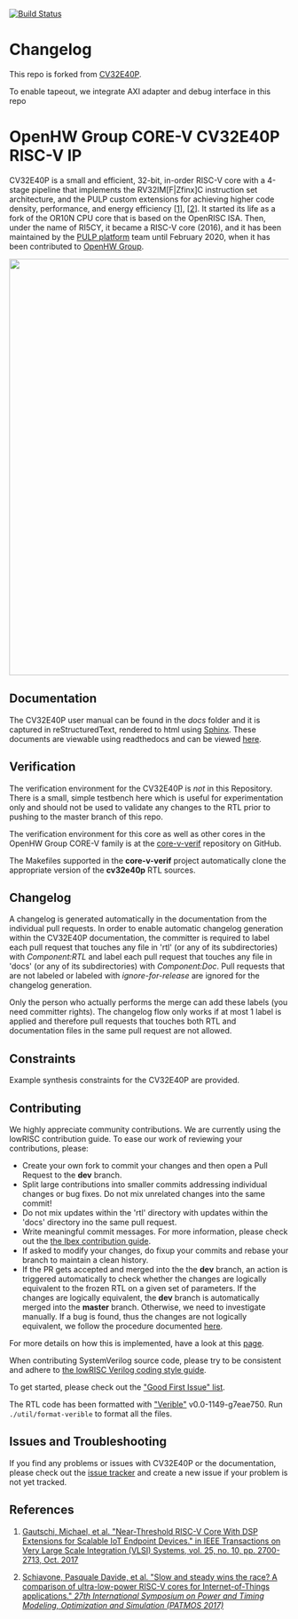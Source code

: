 [![Build Status](https://travis-ci.com/pulp-platform/riscv.svg?branch=master)](https://travis-ci.com/pulp-platform/riscv)

# Changelog 
This repo is forked from [CV32E40P](https://github.com/openhwgroup/cv32e40p).

To enable tapeout, we integrate AXI adapter and debug interface in this repo
# OpenHW Group CORE-V CV32E40P RISC-V IP

CV32E40P is a small and efficient, 32-bit, in-order RISC-V core with a 4-stage pipeline that implements
the RV32IM\[F|Zfinx\]C instruction set architecture, and the PULP custom extensions for achieving
higher code density, performance, and energy efficiency \[[1](https://doi.org/10.1109/TVLSI.2017.2654506)\], \[[2](https://doi.org/10.1109/PATMOS.2017.8106976)\].
It started its life as a fork of the OR10N CPU core that is based on the OpenRISC ISA.
Then, under the name of RI5CY, it became a RISC-V core (2016), and it has been maintained
by the [PULP platform](https://www.pulp-platform.org/) team until February 2020,
when it has been contributed to [OpenHW Group](https://www.openhwgroup.org/).

<p align="center"><img src="docs/images/CV32E40P_Block_Diagram.svg" width="750"></p>

## Documentation

The CV32E40P user manual can be found in the _docs_ folder and it is
captured in reStructuredText, rendered to html using [Sphinx](https://docs.readthedocs.io/en/stable/intro/getting-started-with-sphinx.html).
These documents are viewable using readthedocs and can be viewed [here](https://docs.openhwgroup.org/projects/cv32e40p-user-manual/).

## Verification
The verification environment for the CV32E40P is _not_ in this Repository.  There is a small, simple testbench here which is
useful for experimentation only and should not be used to validate any changes to the RTL prior to pushing to the master
branch of this repo.

The verification environment for this core as well as other cores in the OpenHW Group CORE-V family is at the
[core-v-verif](https://github.com/openhwgroup/core-v-verif) repository on GitHub.

The Makefiles supported in the **core-v-verif** project automatically clone the appropriate version of the **cv32e40p**  RTL sources.

## Changelog

A changelog is generated automatically in the documentation from the individual pull requests.
In order to enable automatic changelog generation within the CV32E40P documentation, the committer is required to label each pull request
that touches any file in 'rtl' (or any of its subdirectories) with *Component:RTL* and label each pull request that touches any file in
'docs' (or any of its subdirectories) with *Component:Doc*. Pull requests that are not labeled or labeled with *ignore-for-release* are
ignored for the changelog generation.

Only the person who actually performs the merge can add these labels (you need committer rights). The changelog flow only works if at most
1 label is applied and therefore pull requests that touches both RTL and documentation files in the same pull request are not allowed.

## Constraints
Example synthesis constraints for the CV32E40P are provided.

## Contributing

We highly appreciate community contributions. We are currently using the lowRISC contribution guide.
To ease our work of reviewing your contributions,
please:

* Create your own fork to commit your changes and then open a Pull Request to the **dev** branch.
* Split large contributions into smaller commits addressing individual changes or bug fixes. Do not
  mix unrelated changes into the same commit!
* Do not mix updates within the 'rtl' directory with updates within the 'docs' directory ino the same pull request.
* Write meaningful commit messages. For more information, please check out the [the Ibex contribution
  guide](https://github.com/lowrisc/ibex/blob/master/CONTRIBUTING.md).
* If asked to modify your changes, do fixup your commits and rebase your branch to maintain a
  clean history.
* If the PR gets accepted and merged into the the **dev** branch, an action is triggered automatically to check whether the changes are logically equivalent to the frozen RTL on a given set of parameters. If the changes are logically equivalent, the **dev** branch is automatically merged into the **master** branch. Otherwise, we need to investigate manually. If a bug is found, thus the changes are not logically equivalent, we follow the procedure documented [here](https://docs.openhwgroup.org/projects/cv32e40p-user-manual/core_versions.html). 

For more details on how this is implemented, have a look at this [page](https://github.com/openhwgroup/cv32e40p/blob/master/.github/workflows/aws_cv32e40p.md).

When contributing SystemVerilog source code, please try to be consistent and adhere to [the lowRISC Verilog
coding style guide](https://github.com/lowRISC/style-guides/blob/master/VerilogCodingStyle.md).

To get started, please check out the ["Good First Issue"
 list](https://github.com/openhwgroup/cv32e40p/issues?q=is%3Aissue+is%3Aopen+-label%3Astatus%3Aresolved+label%3A%22good+first+issue%22).

The RTL code has been formatted with ["Verible"](https://github.com/google/verible) v0.0-1149-g7eae750.
Run `./util/format-verible` to format all the files.

## Issues and Troubleshooting

If you find any problems or issues with CV32E40P or the documentation, please check out the [issue
 tracker](https://github.com/openhwgroup/cv32e40p/issues) and create a new issue if your problem is
not yet tracked.

## References

1. [Gautschi, Michael, et al. "Near-Threshold RISC-V Core With DSP Extensions for Scalable IoT Endpoint Devices."
 in IEEE Transactions on Very Large Scale Integration (VLSI) Systems, vol. 25, no. 10, pp. 2700-2713, Oct. 2017](https://doi.org/10.1109/TVLSI.2017.2654506)

2. [Schiavone, Pasquale Davide, et al. "Slow and steady wins the race? A comparison of
 ultra-low-power RISC-V cores for Internet-of-Things applications."
 _27th International Symposium on Power and Timing Modeling, Optimization and Simulation
 (PATMOS 2017)_](https://doi.org/10.1109/PATMOS.2017.8106976)


